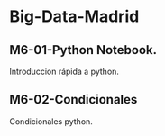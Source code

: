 # Big-Data-Madrid

## M6-01-Python Notebook.
  Introduccion rápida a python.
## M6-02-Condicionales
  Condicionales python.
